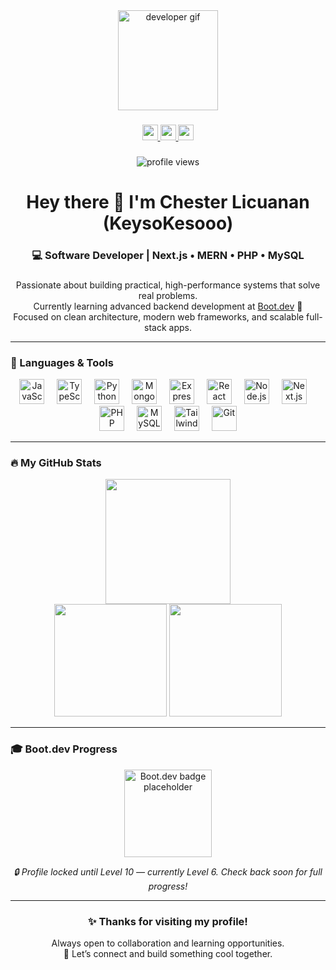 <div align="center">
  <img height="160" src="https://media.giphy.com/media/M9gbBd9nbDrOTu1Mqx/giphy.gif" alt="developer gif" />
</div>

###

<div align="center">
  <a href="https://linkedin.com/in/your-profile" target="_blank">
    <img src="https://img.shields.io/static/v1?message=LinkedIn&logo=linkedin&label=&color=0077B5&logoColor=white&labelColor=&style=for-the-badge" height="25" />
  </a>
  <a href="https://youtube.com/@yourchannel" target="_blank">
    <img src="https://img.shields.io/static/v1?message=YouTube&logo=youtube&label=&color=FF0000&logoColor=white&labelColor=&style=for-the-badge" height="25" />
  </a>
  <a href="https://twitter.com/yourhandle" target="_blank">
    <img src="https://img.shields.io/static/v1?message=Twitter&logo=twitter&label=&color=1DA1F2&logoColor=white&labelColor=&style=for-the-badge" height="25" />
  </a>
</div>

###

<div align="center">
  <img src="https://visitor-badge.laobi.icu/badge?page_id=KeysoKesooo.KeysoKesooo" alt="profile views" />
</div>

###

<h1 align="center">Hey there 👋 I'm Chester Licuanan (KeysoKesooo)</h1>

###

<h3 align="center">💻 Software Developer | Next.js • MERN • PHP • MySQL</h3>

###

<p align="center">
  Passionate about building practical, high-performance systems that solve real problems.<br>
  Currently learning advanced backend development at 
  <a href="https://www.boot.dev/u/frontsignature80" target="_blank">Boot.dev</a> 🚀<br>
  Focused on clean architecture, modern web frameworks, and scalable full-stack apps.
</p>

---

<h3 align="left">🧰 Languages & Tools</h3>

<div align="center">
  <img src="https://cdn.jsdelivr.net/gh/devicons/devicon/icons/javascript/javascript-original.svg" height="40" alt="JavaScript" />
  <img width="12" />
  <img src="https://cdn.jsdelivr.net/gh/devicons/devicon/icons/typescript/typescript-original.svg" height="40" alt="TypeScript" />
  <img width="12" />
  <img src="https://cdn.jsdelivr.net/gh/devicons/devicon/icons/python/python-original.svg" height="40" alt="Python" />
  <img width="12" />
  <img src="https://cdn.jsdelivr.net/gh/devicons/devicon/icons/mongodb/mongodb-original-wordmark.svg" height="40" alt="MongoDB" />
  <img width="12" />
  <img src="https://cdn.jsdelivr.net/gh/devicons/devicon/icons/express/express-original.svg" height="40" alt="Express" />
  <img width="12" />
  <img src="https://cdn.jsdelivr.net/gh/devicons/devicon/icons/react/react-original.svg" height="40" alt="React" />
  <img width="12" />
  <img src="https://cdn.jsdelivr.net/gh/devicons/devicon/icons/nodejs/nodejs-original.svg" height="40" alt="Node.js" />
  <img width="12" />
  <img src="https://cdn.jsdelivr.net/gh/devicons/devicon/icons/nextjs/nextjs-original-wordmark.svg" height="40" alt="Next.js" />
  <img width="12" />
  <img src="https://cdn.jsdelivr.net/gh/devicons/devicon/icons/php/php-original.svg" height="40" alt="PHP" />
  <img width="12" />
  <img src="https://cdn.jsdelivr.net/gh/devicons/devicon/icons/mysql/mysql-original-wordmark.svg" height="40" alt="MySQL" />
  <img width="12" />
  <img src="https://cdn.jsdelivr.net/gh/devicons/devicon/icons/tailwindcss/tailwindcss-plain.svg" height="40" alt="TailwindCSS" />
  <img width="12" />
  <img src="https://cdn.jsdelivr.net/gh/devicons/devicon/icons/git/git-original.svg" height="40" alt="Git" />
</div>

---

<h3 align="left">🔥 My GitHub Stats</h3>

<div align="center">
  <img src="https://streak-stats.demolab.com?user=KeysoKesooo&theme=tokyonight&hide_border=false&border_radius=5" height="200" />
  <br />
  <img src="https://github-readme-stats.vercel.app/api?username=KeysoKesooo&show_icons=true&theme=tokyonight&count_private=true" height="180" />
  <img src="https://github-readme-stats.vercel.app/api/top-langs/?username=KeysoKesooo&layout=compact&theme=tokyonight" height="180" />
</div>

---

<h3 align="left">🎓 Boot.dev Progress</h3>

<div align="center">
  <a href="https://www.boot.dev/u/frontsignature80" target="_blank">
    <img src="https://boot.dev/api/badges/user/frontsignature80/completion?theme=dark" height="140" alt="Boot.dev badge placeholder" />
  </a>
  <br />
  <p><i>🔒 Profile locked until Level 10 — currently Level 6. Check back soon for full progress!</i></p>
</div>

---

<h3 align="center">✨ Thanks for visiting my profile!</h3>
<p align="center">
  Always open to collaboration and learning opportunities.<br>
  💬 Let’s connect and build something cool together.
</p>
